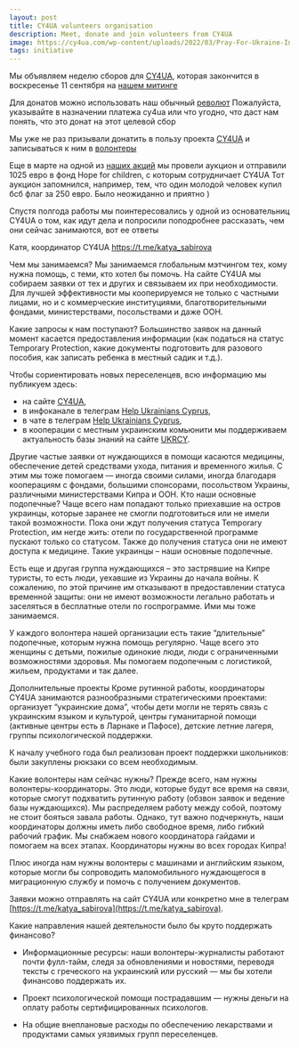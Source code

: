 ```yaml
---
layout: post
title: CY4UA volunteers organisation
description: Meet, donate and join volunteers from CY4UA
image: https://cy4ua.com/wp-content/uploads/2022/03/Pray-For-Ukraine-Instagram-Post.jpg
tags: initiative
---
```

Мы объявляем неделю сборов для [CY4UA](https://cy4ua.com/), которая закончится в воскресенье 11 сентября на [нашем митинге](https://freerussia.cy/2022/08/31/future-without-war.html)

Для донатов можно использовать наш обычный [револют](https://revolut.me/opentitan)
Пожалуйста, указывайте в назначении платежа cy4ua или что угодно, что даст нам понять, что это донат на этот целевой сбор

Мы уже не раз призывали донатить в пользу проекта [CY4UA](https://cy4ua.com/) и записываться к ним в [волонтеры](https://cy4ua.com/language/ru/%D1%8F-%D0%BC%D0%BE%D0%B3%D1%83-%D0%BF%D0%BE%D0%BC%D0%BE%D1%87%D1%8C/)

Еще в марте на одной из [наших акций](https://t.me/nowarcy/82) мы провели аукцион и отправили 1025 евро в фонд Hope for children, с которым сотрудничает CY4UA
Тот аукцион запомнился, например, тем, что один молодой человек купил бсб флаг за 250 евро. Было неожиданно и приятно )


Спустя полгода работы мы поинтересовались у одной из основательниц CY4UA о том, как идут дела и попросили поподробнее рассказать, чем они сейчас занимаются, вот ее ответы


Катя, координатор CY4UA
https://t.me/katya_sabirova

Чем мы занимаемся?
Мы занимаемся глобальным мэтчингом тех, кому нужна помощь, с теми, кто хотел бы помочь. На сайте CY4UA мы собираем заявки от тех и других и связываем их при необходимости. Для лучшей эффективности мы кооперируемся не только с частными лицами, но и с коммерческие институциями, благотворительными фондами, министерствами, посольствами и даже ООН.

Какие запросы к нам поступают?
Большинство заявок на данный момент касается предоставления информации (как податься на статус Temporary Protection, какие документы подготовить для разового пособия, как записать ребенка в местный садик и т.д.).

Чтобы сориентировать новых переселенцев, всю информацию мы публикуем здесь:
* на сайте [CY4UA](https://cy4ua.com/language/ru/),
* в инфоканале в телеграм [Help Ukrainians Cyprus](https://t.me/help_ukrainians_cyprus),
* в чате в телеграм [Help Ukrainians Cyprus](https://t.me/chat_help_ukranians_cyprus),
* в кооперации с местным украинским комьюнити мы поддерживаем актуальность базы знаний на сайте [UKRCY](https://ukr.cy/).

Другие частые заявки от нуждающихся в помощи касаются медицины, обеспечение детей средствами ухода, питания и временного жилья. С этим мы тоже помогаем — иногда своими силами, иногда благодаря кооперациям с фондами, большими спонсорами, посольством Украины, различными министерствами Кипра и ООН.
Кто наши основные подопечные?
Чаще всего нам попадают только приехавшие на остров украинцы, которые заранее не смогли подготовиться или не имели такой возможности. Пока они ждут получения статуса Temporary Protection, им негде жить: отели по государственной программе пускают только со статусом. Также до получения статуса они не имеют доступа к медицине. Такие украинцы – наши основные подопечные.

Есть еще и другая группа нуждающихся – это застрявшие на Кипре туристы, то есть люди, уехавшие из Украины до начала войны. К сожалению, по этой причине им отказывают в предоставлении статуса временной защиты: они не имеют возможности легально работать и заселяться в бесплатные отели по госпрограмме. Ими мы тоже занимаемся.

У каждого волонтера нашей организации есть такие “длительные” подопечные, которым нужна помощь регулярно. Чаще всего это женщины с детьми, пожилые одинокие люди, люди с ограниченными возможностями здоровья. Мы помогаем подопечным с логистикой, жильем, продуктами и так далее.

Дополнительные проекты
Кроме рутинной работы, координаторы CY4UA занимаются разнообразными стратегическими проектами: организует “украинские дома”, чтобы дети могли не терять связь с украинским языком и культурой, центры гуманитарной помощи (активные центры есть в Ларнаке и Пафосе), детские летние лагеря, группы психологической поддержки.

К началу учебного года был реализован проект поддержки школьников: были закуплены рюкзаки со всем необходимым.

Какие волонтеры нам сейчас нужны?
Прежде всего, нам нужны волонтеры-координаторы. Это люди, которые будут все время на связи, которые смогут подхватить рутинную работу (обзвон заявок и ведение базы нуждающихся). Мы распределяем работу между собой, поэтому не стоит бояться завала работы. Однако, тут важно подчеркнуть, наши координаторы должны иметь либо свободное время, либо гибкий рабочий график. Мы снабжаем нового координатора гайдами и помогаем на всех этапах. Координаторы нужны во всех городах Кипра!

Плюс иногда нам нужны волонтеры с машинами и английским языком, которые могли бы сопроводить маломобильного нуждающегося в миграционную службу и помочь с получением документов.

Заявки можно отправлять на сайт CY4UA или конкретно мне в телеграм [https://t.me/katya_sabirova](https://t.me/katya_sabirova).

Какие направления нашей деятельности было бы круто поддержать финансово?
* Информационные ресурсы: наши волонтеры-журналисты работают почти фулл-тайм, следя за обновлениями и новостями, переводя тексты с греческого на украинский или русский — мы бы хотели финансово поддержать их.

* Проект психологической помощи пострадавшим — нужны деньги на оплату работы сертифицированных психологов.

* На общие внеплановые расходы по обеспечению лекарствами и продуктами самых уязвимых групп переселенцев.
